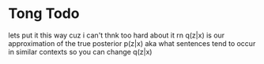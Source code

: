 # Tong Todo

lets put it this way cuz i can't thnk too hard about it rn
q(z|x) is our approximation of the true posterior p(z|x)
aka what sentences tend to occur in similar contexts
so you can change q(z|x)